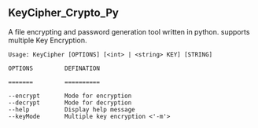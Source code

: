 ## KeyCipher_Crypto_Py
 A file encrypting and password generation tool written in python.
  supports multiple Key Encryption.


``` 
Usage: KeyCipher [OPTIONS] [<int> | <string> KEY] [STRING]

OPTIONS         DEFINATION

=======         ==========

--encrypt       Mode for encryption
--decrypt       Mode for decryption
--help          Display help message
--keyMode       Multiple key encryption <'-m'>
```
